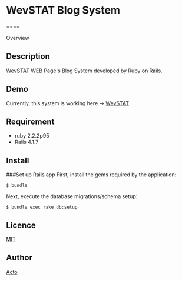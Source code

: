 # WevSTAT Blog System

====

Overview

## Description
[WevSTAT](http://koucs.com) WEB Page's Blog System developed by Ruby on Rails.

## Demo
Currently, this system is working here -> [WevSTAT](http://koucs.com)

## Requirement
- ruby 2.2.2p95
- Rails 4.1.7

## Install

###Set up Rails app
First, install the gems required by the application:

```
$ bundle
```

Next, execute the database migrations/schema setup:

```
$ bundle exec rake db:setup
```


## Licence

[MIT](https://github.com/tcnksm/tool/blob/master/LICENCE)

## Author

[Acto](https://github.com/Acto)
